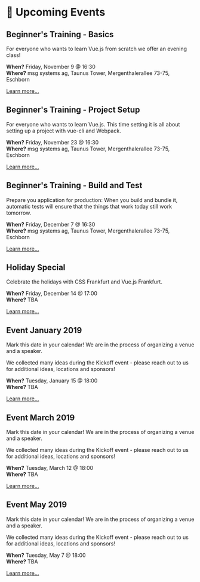 # :dancer: Upcoming Events

<!-- TODO: translate -->

## Beginner's Training - Basics

For everyone who wants to learn Vue.js from scratch we offer an evening class!

**When?** Friday, November 9 @ 16:30</br>
**Where?** msg systems ag, Taunus Tower, Mergenthalerallee 73-75, Eschborn

[Learn more...](/events/learningvue.md)

## Beginner's Training - Project Setup

For everyone who wants to learn Vue.js. This time setting it is all about setting up a project with vue-cli and Webpack.

**When?** Friday, November 23 @ 16:30</br>
**Where?** msg systems ag, Taunus Tower, Mergenthalerallee 73-75, Eschborn

[Learn more...](/events/learningvue.md)

## Beginner's Training - Build and Test

Prepare you application for production: When you build and bundle it, automatic tests will ensure that the things that work today still work tomorrow.

**When?** Friday, December 7 @ 16:30</br>
**Where?** msg systems ag, Taunus Tower, Mergenthalerallee 73-75, Eschborn

[Learn more...](/events/learningvue.md)

## Holiday Special

Celebrate the holidays with CSS Frankfurt and Vue.js Frankfurt.

**When?** Friday, December 14 @ 17:00</br>
**Where?** TBA

[Learn more...](https://www.meetup.com/vuejsfrankfurt/events/255141413/)

## Event January 2019

Mark this date in your calendar! We are in the process of organizing a venue and a speaker.

We collected many ideas during the Kickoff event - please reach out to us for additional ideas, locations and sponsors!

**When?** Tuesday, January 15 @ 18:00</br>
**Where?** TBA

[Learn more...](https://www.meetup.com/vuejsfrankfurt/events/255459806/)

## Event March 2019

Mark this date in your calendar! We are in the process of organizing a venue and a speaker.

We collected many ideas during the Kickoff event - please reach out to us for additional ideas, locations and sponsors!

**When?** Tuesday, March 12 @ 18:00</br>
**Where?** TBA

[Learn more...](https://www.meetup.com/vuejsfrankfurt/events/255460169/)

## Event May 2019

Mark this date in your calendar! We are in the process of organizing a venue and a speaker.

We collected many ideas during the Kickoff event - please reach out to us for additional ideas, locations and sponsors!

**When?** Tuesday, May 7 @ 18:00</br>
**Where?** TBA

[Learn more...](https://www.meetup.com/vuejsfrankfurt/events/255460193/)
